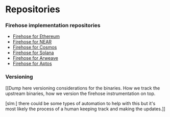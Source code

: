 # Repositories

### Firehose implementation repositories

* [Firehose for Ethereum](https://github.com/streamingfast/sf-ethereum)
* [Firehose for NEAR](https://github.com/streamingfast/sf-near)
* [Firehose for Cosmos](https://github.com/figment-networks/firehose-cosmos)
* [Firehose for Solana](https://github.com/streamingfast/sf-solana)
* [Firehose for Arweave](https://github.com/streamingfast/firehose-arweave)
* [Firehose for Aptos](https://github.com/streamingfast/firehose-aptos)

### Versioning

\[\[Dump here versioning considerations for the binaries. How we track the upstream binaries, how we version the firehose instrumentation on top.

\[slm:] there could be some types of automation to help with this but it's most likely the process of a human keeping track and making the updates.]]

